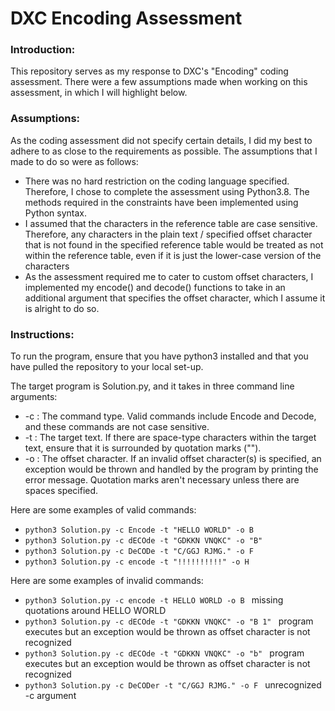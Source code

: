# DXC Encoding Assessment
 
### Introduction:

This repository serves as my response to DXC's "Encoding" coding assessment. There were a few assumptions made when working on this assessment, in which I will highlight below.

### Assumptions:

As the coding assessment did not specify certain details, I did my best to adhere to as close to the requirements as possible. The assumptions that I made to do so were as follows:

<ul> 
 <li> There was no hard restriction on the coding language specified. Therefore, I chose to complete the assessment using Python3.8. The methods required in the constraints have been implemented using Python syntax.</li>
 <li> I assumed that the characters in the reference table are case sensitive. Therefore, any characters in the plain text / specified offset character that is not found in the specified reference table would be treated as not within the reference table, even if it is just the lower-case version of the characters</li>
 <li> As the assessment required me to cater to custom offset characters, I implemented my encode() and decode() functions to take in an additional argument that specifies the offset character, which I assume it is alright to do so. </li>
</ul>
 
### Instructions:

To run the program, ensure that you have python3 installed and that you have pulled the repository to your local set-up.

The target program is Solution.py, and it takes in three command line arguments:

<ul> 
 <li> -c : The command type. Valid commands include Encode and Decode, and these commands are not case sensitive. </li>
 <li> -t : The target text. If there are space-type characters within the target text, ensure that it is surrounded by quotation marks (""). </li>
 <li> -o : The offset character. If an invalid offset character(s) is specified, an exception would be thrown and handled by the program by printing the error message. Quotation marks aren't necessary unless there are spaces specified. </li>
</ul>
 
Here are some examples of valid commands:
<ul> 
 <li> <code>python3 Solution.py -c Encode -t "HELLO WORLD" -o B </code> </li>
 <li> <code>python3 Solution.py -c dECOde -t "GDKKN VNQKC" -o "B" </code> </li>
 <li> <code>python3 Solution.py -c DeCODe -t "C/GGJ RJMG." -o F </code> </li>
 <li> <code>python3 Solution.py -c encode -t "!!!!!!!!!!" -o H </code> </li>
</ul>

Here are some examples of invalid commands:
<ul> 
 <li> <code>python3 Solution.py -c encode -t HELLO WORLD -o B </code> missing quotations around HELLO WORLD </li>
 <li> <code>python3 Solution.py -c dECOde -t "GDKKN VNQKC" -o "B 1" </code> program executes but an exception would be thrown as offset character is not recognized </li>
 <li> <code>python3 Solution.py -c dECOde -t "GDKKN VNQKC" -o "b" </code> program executes but an exception would be thrown as offset character is not recognized </li>
 <li> <code>python3 Solution.py -c DeCODer -t "C/GGJ RJMG." -o F </code> unrecognized -c argument </li>
</ul>

 
